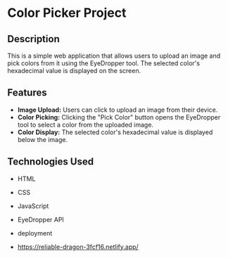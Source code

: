 # Color Picker Project

## Description

This is a simple web application that allows users to upload an image and pick colors from it using the EyeDropper tool. The selected color's hexadecimal value is displayed on the screen.

## Features

- **Image Upload:** Users can click to upload an image from their device.
- **Color Picking:** Clicking the "Pick Color" button opens the EyeDropper tool to select a color from the uploaded image.
- **Color Display:** The selected color's hexadecimal value is displayed below the image.

## Technologies Used

- HTML
- CSS
- JavaScript
- EyeDropper API

- deployment
- https://reliable-dragon-3fcf16.netlify.app/
